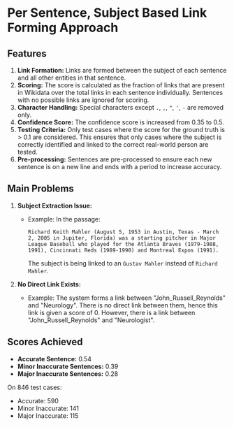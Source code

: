# Per Sentence, Subject Based Link Forming Approach

## Features 

1. **Link Formation:** Links are formed between the subject of each sentence and all other entities in that sentence.
2. **Scoring:** The score is calculated as the fraction of links that are present in Wikidata over the total links in each sentence individually. Sentences with no possible links are ignored for scoring.
3. **Character Handling:** Special characters except `.`, `,`, `"`, `'`, `-` are removed only.
4. **Confidence Score:** The confidence score is increased from 0.35 to 0.5.
5. **Testing Criteria:** Only test cases where the score for the ground truth is > 0.1 are considered. This ensures that only cases where the subject is correctly identified and linked to the correct real-world person are tested.
6. **Pre-processing:** Sentences are pre-processed to ensure each new sentence is on a new line and ends with a period to increase accuracy.

## Main Problems

1. **Subject Extraction Issue:**
   - Example: In the passage:
     ```
     Richard Keith Mahler (August 5, 1953 in Austin, Texas - March 2, 2005 in Jupiter, Florida) was a starting pitcher in Major League Baseball who played for the Atlanta Braves (1979-1988, 1991), Cincinnati Reds (1989-1990) and Montreal Expos (1991).
     ```
     The subject is being linked to an ```Gustav Mahler``` instead of ```Richard Mahler```.

2. **No Direct Link Exists:**
   - Example: The system forms a link between "John_Russell_Reynolds" and "Neurology". There is no direct link between them, hence this link is given a score of 0. However, there is a link between "John_Russell_Reynolds" and "Neurologist".

## Scores Achieved

- **Accurate Sentence:** 0.54
- **Minor Inaccurate Sentences:** 0.39
- **Major Inaccurate Sentences:** 0.28

On 846 test cases:
- Accurate: 590
- Minor Inaccurate: 141
- Major Inaccurate: 115
